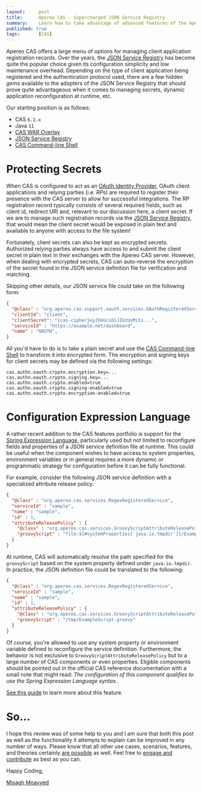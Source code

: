 ```yaml
---
layout:     post
title:      Apereo CAS - Supercharged JSON Service Registry 
summary:    Learn how to take advantage of advanced features of the Apereo CAS JSON Service Registry to manage, maintain, and protect application registration records.
published: true
tags:       [CAS]
---
```


Apereo CAS offers a large menu of options for managing client application registration records. Over the years, the [JSON Service Registry](https://apereo.github.io/cas/6.2.x/services/JSON-Service-Management.html) has become quite the popular choice given its configuration simplicity and low maintenance overhead. Depending on the type of client application being registered and the authentication protocol used, there are a few hidden *gems* available to the adopters of the JSON Service Registry that should prove quite advantageous when it comes to managing secrets, dynamic application reconfiguration at runtime, etc. 

<script async src="https://pagead2.googlesyndication.com/pagead/js/adsbygoogle.js"></script>
<ins class="adsbygoogle"
     style="display:block; text-align:center;"
     data-ad-layout="in-article"
     data-ad-format="fluid"
     data-ad-client="ca-pub-8081398210264173"
     data-ad-slot="3789603713"></ins>
<script>
     (adsbygoogle = window.adsbygoogle || []).push({});
</script>

Our starting position is as follows:

- CAS `6.2.x`
- Java `11`
- [CAS WAR Overlay](https://github.com/apereo/cas-overlay-template)
- [JSON Service Registry](https://apereo.github.io/cas/6.2.x/services/JSON-Service-Management.html)
- [CAS Command-line Shell](https://apereo.github.io/cas/6.2.x/installation/Configuring-Commandline-Shell.html)

# Protecting Secrets

When CAS is configured to act as an [OAuth Identity Provider](https://apereo.github.io/cas/6.2.x/installation/OAuth-OpenId-Authentication.html), OAuth client applications and relying parties (i.e. *RP*s) are required to register their presence with the CAS server to allow for successful integrations. The RP registration record typically consists of several required fields, such as client id, redirect URI and, relevant to our discussion here, a client secret. If we are to manage such registration records via the [JSON Service Registry](https://apereo.github.io/cas/6.2.x/services/JSON-Service-Management.html), that would mean the client secret would be exposed in plain text and available to anyone with access to the file system! 

<script async src="https://pagead2.googlesyndication.com/pagead/js/adsbygoogle.js"></script>
<ins class="adsbygoogle"
     style="display:block; text-align:center;"
     data-ad-layout="in-article"
     data-ad-format="fluid"
     data-ad-client="ca-pub-8081398210264173"
     data-ad-slot="3789603713"></ins>
<script>
     (adsbygoogle = window.adsbygoogle || []).push({});
</script>

Fortunately, client secrets can also be kept as encrypted secrets. Authorized relying parties always have access to and submit the client secret in plain text in their exchanges with the Apereo CAS server. However, when dealing with encrypted secrets, CAS can auto-reverse the encryption of the secret found in the JSON service definition file for verification and matching.

Skipping other details, our JSON service file could take on the following form:

```json
{
  "@class" : "org.apereo.cas.support.oauth.services.OAuthRegisteredService",
  "clientId": "client",
  "clientSecret": "{cas-cipher}eyJhbGciOiJIUzUxMiIs...",
  "serviceId" : "https://example.net/dashboard",
  "name" : "OAUTH",    
}
```

All you'd have to do is to take a plain secret and use the [CAS Command-line Shell](https://apereo.github.io/cas/6.2.x/installation/Configuring-Commandline-Shell.html) to transform it into encrypted form. The encryption and signing keys for client secrets may be defined via the following settings:

<script async src="https://pagead2.googlesyndication.com/pagead/js/adsbygoogle.js"></script>
<ins class="adsbygoogle"
     style="display:block; text-align:center;"
     data-ad-layout="in-article"
     data-ad-format="fluid"
     data-ad-client="ca-pub-8081398210264173"
     data-ad-slot="3789603713"></ins>
<script>
     (adsbygoogle = window.adsbygoogle || []).push({});
</script>

```properties 
cas.authn.oauth.crypto.encryption.key=...
cas.authn.oauth.crypto.signing.key=...
cas.authn.oauth.crypto.enabled=true
cas.authn.oauth.crypto.signing-enabled=true
cas.authn.oauth.crypto.encryption-enabled=true
```

# Configuration Expression Language

A rather recent addition to the CAS features portfolio is support for the [Spring Expression Language](https://apereo.github.io/cas/6.2.x/configuration/Configuration-Spring-Expressions.html), particularly used but not limited to reconfigure fields and properties of a JSON service definition file at runtime. This could be useful when the component wishes to have access to system properties, environment variables or in general requires a more dynamic or programmatic strategy for configuration before it can be fully functional.

<script async src="https://pagead2.googlesyndication.com/pagead/js/adsbygoogle.js"></script>
<ins class="adsbygoogle"
     style="display:block; text-align:center;"
     data-ad-layout="in-article"
     data-ad-format="fluid"
     data-ad-client="ca-pub-8081398210264173"
     data-ad-slot="3789603713"></ins>
<script>
     (adsbygoogle = window.adsbygoogle || []).push({});
</script>

For example, consider the following JSON service definition with a specialized attribute release policy:

```json
{
  "@class" : "org.apereo.cas.services.RegexRegisteredService",
  "serviceId" : "sample",
  "name" : "sample",
  "id" : 1,
  "attributeReleasePolicy" : {
    "@class" : "org.apereo.cas.services.GroovyScriptAttributeReleasePolicy",
    "groovyScript" : "file:${#systemProperties['java.io.tmpdir']}/ExampleScript.groovy"
  }
}
```

At runtime, CAS will automatically resolve the path specified for the `groovyScript` based on the system property defined under `java.io.tmpdir`. In practice, the JSON definition file could be translated to the following:

```json
{
  "@class" : "org.apereo.cas.services.RegexRegisteredService",
  "serviceId" : "sample",
  "name" : "sample",
  "id" : 1,
  "attributeReleasePolicy" : {
    "@class" : "org.apereo.cas.services.GroovyScriptAttributeReleasePolicy",
    "groovyScript" : "/tmp/ExampleScript.groovy"
  }
}
```

<script async src="https://pagead2.googlesyndication.com/pagead/js/adsbygoogle.js"></script>
<ins class="adsbygoogle"
     style="display:block; text-align:center;"
     data-ad-layout="in-article"
     data-ad-format="fluid"
     data-ad-client="ca-pub-8081398210264173"
     data-ad-slot="3789603713"></ins>
<script>
     (adsbygoogle = window.adsbygoogle || []).push({});
</script>

Of course, you're allowed to use any system property or environment variable defined to reconfigure the service definition. Furthermore, the behavior is not exclusive to `GroovyScriptAttributeReleasePolicy` but to a large number of CAS components or even properties. Eligible components should be pointed out in the official CAS reference documentation with a small note that might read: *The configuration of this component qualifies to use the Spring Expression Language syntax.*.

[See this guide](https://apereo.github.io/cas/6.2.x/configuration/Configuration-Spring-Expressions.html) to learn more about this feature.

# So...

I hope this review was of some help to you and I am sure that both this post as well as the functionality it attempts to explain can be improved in any number of ways. Please know that all other use cases, scenarios, features, and theories certainly [are possible](https://apereo.github.io/2017/02/18/onthe-theoryof-possibility/) as well. Feel free to [engage and contribute](https://apereo.github.io/cas/developer/Contributor-Guidelines.html) as best as you can.

Happy Coding,

[Misagh Moayyed](https://twitter.com/misagh84)